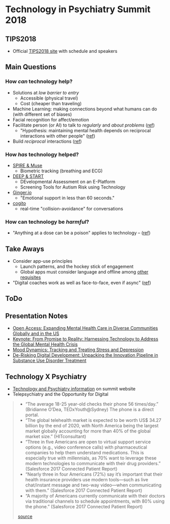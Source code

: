 # Technology in Psychiatry Summit 2018

## TIPS2018

- Official [TIPS2018 site](https://www.mcleanhospital.org/technology-psychiatry-summit) with schedule and speakers


## Main Questions

### How *can* technology help?

- Solutions at *low barrier to entry*
    - Accessible (physical travel)
    - Cost (cheaper than traveling)
- Machine Learning: making connections beyond what humans can do (with different set of biases)
- Facial recognition for affect/emotion
- Facilitate person (or AI) to talk to *regularly* and *about problems* ([ref](./mood-dynamics.md#take-aways))
    - "Hypothesis: maintaining mental health depends on reciprocal interactions with other people" ([ref](./mood-dynamics.md#take-aways))
- Build *reciprocal* interactions ([ref](./mood-dynamics.md#take-aways))

### How *has* technology helped?

- [SPIRE & Muse](./open-access.md#apps)
    - Biometric tracking (breathing and ECG)
- [DEEP & START](./open-access.md#sangath-digital-mental-health-projects)
    - DEvelopmental Assessment on an E-Platform
    - Screening Tools for Autism Risk using Technology
- [Ginger.io](./mood-dynamics.md#apps)
    - "Emotional support in less than 60 seconds."
- [cogito](./mood-dynamics.md#apps)
    - real-time "collision-avoidance" for conversations


### How can technology be *harmful*?

- "Anything at a dose can be a poison" applies to technology – ([ref](./from-promise-to-reality.md))



## Take Aways

- Consider app-use principles
    - Launch patterns, and the hockey stick of engagement
    - Global apps must consider language and offline among [other requisites](./open-access.md#app-requisits-for-global-impact)
- "Digital coaches work as well as face-to-face, even if async" ([ref](./open-access.md#panel-discussion))


## ToDo



## Presentation Notes

- [Open Access: Expanding Mental Health Care in Diverse Communities Globally and in the US](./open-access.md)
- [Keynote: From Promise to Reality: Harnessing Technology to Address the Global Mental Health Crisis](./from-promise-to-reality.md)
- [Mood Dynamics: Tracking and Treating Stress and Depression](./mood-dynamics.md)
- [De-Risking Digital Development: Unpacking the Innovation Pipeline in Substance Use Disorder Treatment](./derisking-digital-development.md)


## Technology X Psychiatry

- [Technology and Psychiatry information](https://www.mcleanhospital.org/technology-psychiatry-summit#technology-psychiatry) on summit website
- Telepsychiatry and the Opportunity for Digital
> - “The average 18-25 year-old checks their phone 56 times/day.” (Bridianne O’Dea, TEDxYouth@Sydney) The phone is a direct portal.
> - “The global telehealth market is expected to be worth US$ 34.27 billion by the end of 2020, with North America being the largest market globally accounting for more than 40% of the global market size.” (HITconsultant)
> - “Three in five Americans are open to virtual support service options (e.g., video conference calls) with pharmaceutical companies to help them understand medications. This is especially true with millennials, as 70% want to leverage these modern technologies to communicate with their drug providers.” (Salesforce 2017 Connected Patient Report)
> - “Nearly three in four Americans (72%) say it’s important that their health insurance providers use modern tools—such as live chat/instant message and two-way video—when communicating with them.” (Salesforce 2017 Connected Patient Report)
> - “A majority of Americans currently communicate with their doctors via traditional channels to schedule appointments, with 80% using the phone.” (Salesforce 2017 Connected Patient Report)
> 
> [source](https://www.mcleanhospital.org/technology-psychiatry-summit#technology-psychiatry)